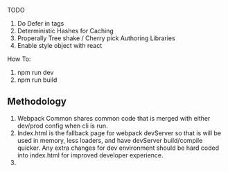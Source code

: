 TODO
1. Do Defer in tags
2. Deterministic Hashes for Caching 
3. Properally Tree shake / Cherry pick
    Authoring Libraries
4. Enable style object with react

How To:
1. npm run dev 
2. npm run build

## Methodology
1. Webpack Common shares common code that is merged with either dev/prod config when cli is run.
2. Index.html is the fallback page for webpack devServer so that is will be used in memory, less loaders, and have devServer build/compile quicker. Any extra changes for dev environment should be hard coded into index.html for improved developer experience.
3. 